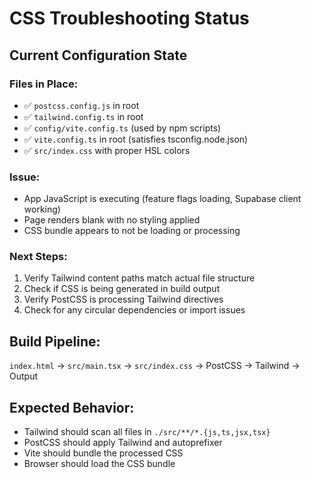 # CSS Troubleshooting Status

## Current Configuration State

### Files in Place:
- ✅ `postcss.config.js` in root
- ✅ `tailwind.config.ts` in root
- ✅ `config/vite.config.ts` (used by npm scripts)
- ✅ `vite.config.ts` in root (satisfies tsconfig.node.json)
- ✅ `src/index.css` with proper HSL colors

### Issue:
- App JavaScript is executing (feature flags loading, Supabase client working)
- Page renders blank with no styling applied
- CSS bundle appears to not be loading or processing

### Next Steps:
1. Verify Tailwind content paths match actual file structure
2. Check if CSS is being generated in build output
3. Verify PostCSS is processing Tailwind directives
4. Check for any circular dependencies or import issues

## Build Pipeline:
`index.html` → `src/main.tsx` → `src/index.css` → PostCSS → Tailwind → Output

## Expected Behavior:
- Tailwind should scan all files in `./src/**/*.{js,ts,jsx,tsx}`
- PostCSS should apply Tailwind and autoprefixer
- Vite should bundle the processed CSS
- Browser should load the CSS bundle
